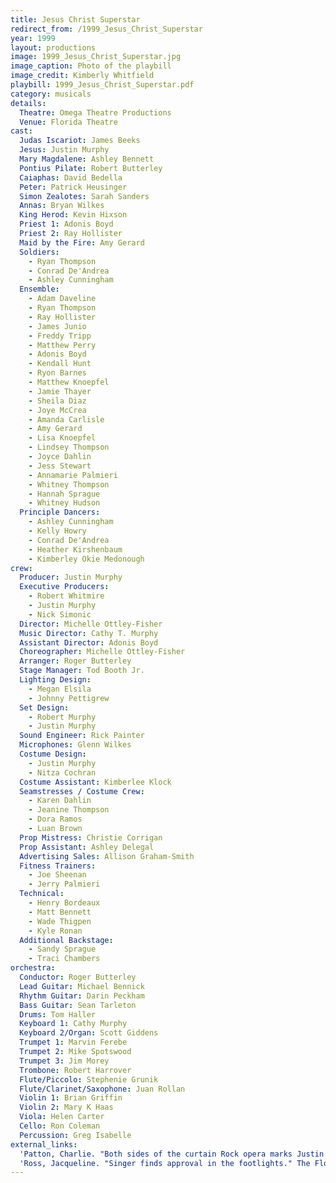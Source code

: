 ```yaml
---
title: Jesus Christ Superstar
redirect_from: /1999_Jesus_Christ_Superstar
year: 1999
layout: productions
image: 1999_Jesus_Christ_Superstar.jpg
image_caption: Photo of the playbill
image_credit: Kimberly Whitfield
playbill: 1999_Jesus_Christ_Superstar.pdf
category: musicals
details:
  Theatre: Omega Theatre Productions
  Venue: Florida Theatre
cast:
  Judas Iscariot: James Beeks
  Jesus: Justin Murphy
  Mary Magdalene: Ashley Bennett
  Pontius Pilate: Robert Butterley
  Caiaphas: David Bedella
  Peter: Patrick Heusinger
  Simon Zealotes: Sarah Sanders
  Annas: Bryan Wilkes
  King Herod: Kevin Hixson
  Priest 1: Adonis Boyd
  Priest 2: Ray Hollister
  Maid by the Fire: Amy Gerard
  Soldiers: 
    - Ryan Thompson
    - Conrad De'Andrea
    - Ashley Cunningham
  Ensemble: 
    - Adam Daveline
    - Ryan Thompson
    - Ray Hollister
    - James Junio
    - Freddy Tripp
    - Matthew Perry
    - Adonis Boyd
    - Kendall Hunt
    - Ryon Barnes
    - Matthew Knoepfel
    - Jamie Thayer
    - Sheila Diaz
    - Joye McCrea
    - Amanda Carlisle
    - Amy Gerard
    - Lisa Knoepfel
    - Lindsey Thompson
    - Joyce Dahlin
    - Jess Stewart
    - Annamarie Palmieri
    - Whitney Thompson
    - Hannah Sprague
    - Whitney Hudson
  Principle Dancers: 
    - Ashley Cunningham
    - Kelly Howry
    - Conrad De'Andrea
    - Heather Kirshenbaum
    - Kimberley Okie Medonough
crew:
  Producer: Justin Murphy
  Executive Producers: 
    - Robert Whitmire
    - Justin Murphy
    - Nick Simonic
  Director: Michelle Ottley-Fisher
  Music Director: Cathy T. Murphy
  Assistant Director: Adonis Boyd
  Choreographer: Michelle Ottley-Fisher
  Arranger: Roger Butterley
  Stage Manager: Tod Booth Jr.
  Lighting Design: 
    - Megan Elsila
    - Johnny Pettigrew
  Set Design: 
    - Robert Murphy
    - Justin Murphy
  Sound Engineer: Rick Painter
  Microphones: Glenn Wilkes
  Costume Design: 
    - Justin Murphy
    - Nitza Cochran
  Costume Assistant: Kimberlee Klock
  Seamstresses / Costume Crew: 
    - Karen Dahlin
    - Jeanine Thompson
    - Dora Ramos
    - Luan Brown
  Prop Mistress: Christie Corrigan
  Prop Assistant: Ashley Delegal
  Advertising Sales: Allison Graham-Smith
  Fitness Trainers: 
    - Joe Sheenan
    - Jerry Palmieri
  Technical: 
    - Henry Bordeaux
    - Matt Bennett
    - Wade Thigpen
    - Kyle Ronan
  Additional Backstage: 
    - Sandy Sprague
    - Traci Chambers
orchestra:
  Conductor: Roger Butterley
  Lead Guitar: Michael Bennick
  Rhythm Guitar: Darin Peckham
  Bass Guitar: Sean Tarleton
  Drums: Tom Haller
  Keyboard 1: Cathy Murphy
  Keyboard 2/Organ: Scott Giddens
  Trumpet 1: Marvin Ferebe
  Trumpet 2: Mike Spotswood
  Trumpet 3: Jim Morey
  Trombone: Robert Harrover
  Flute/Piccolo: Stephenie Grunik
  Flute/Clarinet/Saxophone: Juan Rollan
  Violin 1: Brian Griffin
  Violin 2: Mary K Haas
  Viola: Helen Carter
  Cello: Ron Coleman
  Percussion: Greg Isabelle
external_links:
  'Patton, Charlie. "Both sides of the curtain Rock opera marks Justin Murphy''s professional leap to actor, producer." The Florida Times-Union, City ed., sec. Lifestyle, 13 Aug. 1999, pp. E-1': /wiki/media/news/Both_sides_of_the_curtain_Rock_opera_marks_Justin__Florida_Times-Union_The_Jacksonville_FL___August_13_1999__pE-1.pdf
  'Ross, Jacqueline. "Singer finds approval in the footlights." The Florida Times-Union, City ed., sec. Lifestyle, 13 Aug. 1999, pp. E-1.': /wiki/media/news/Singer_finds_approval_in_the_footlights__Florida_Times-Union_The_Jacksonville_FL___August_13_1999__pE-1.pdf
---
```

